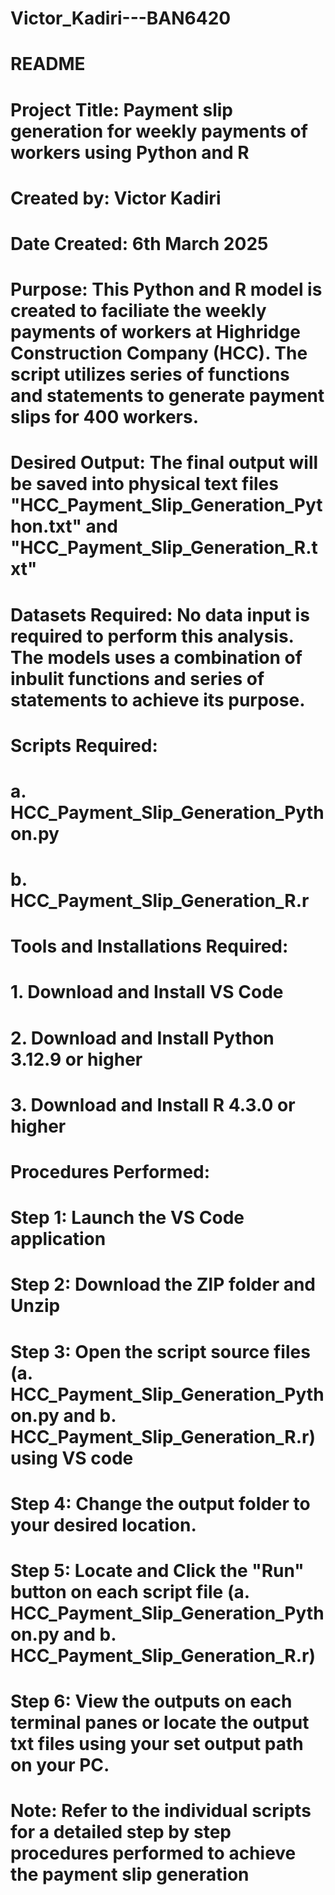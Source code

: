 # Victor_Kadiri---BAN6420

# README

# Project Title: Payment slip generation for weekly payments of workers using Python and R

# Created by:  Victor Kadiri

# Date Created: 6th March 2025

# Purpose: This Python and R model is created to faciliate the weekly payments of workers at Highridge Construction Company (HCC). The script utilizes series of functions and statements to generate payment slips for 400 workers. 

# Desired Output: The final output will be saved into physical text files "HCC_Payment_Slip_Generation_Python.txt" and "HCC_Payment_Slip_Generation_R.txt" 

# Datasets Required: No data input is required to perform this analysis. The models uses a combination of inbulit functions and series of statements to achieve its purpose.

# Scripts Required: 
# a. HCC_Payment_Slip_Generation_Python.py
# b. HCC_Payment_Slip_Generation_R.r

# Tools and Installations Required:
# 1. Download and Install VS Code 
# 2. Download and Install Python 3.12.9 or higher
# 3. Download and Install R 4.3.0 or higher

# Procedures Performed:
# Step 1: Launch the VS Code application
# Step 2: Download the ZIP folder and Unzip
# Step 3: Open the script source files (a. HCC_Payment_Slip_Generation_Python.py and b. HCC_Payment_Slip_Generation_R.r) using VS code
# Step 4: Change the output folder to your desired location.
# Step 5: Locate and Click the "Run" button on each script file (a. HCC_Payment_Slip_Generation_Python.py and b. HCC_Payment_Slip_Generation_R.r)
# Step 6: View the outputs on each terminal panes or locate the output txt files using your set output path on your PC.

# Note: Refer to the individual scripts for a detailed step by step procedures performed to achieve the payment slip generation





